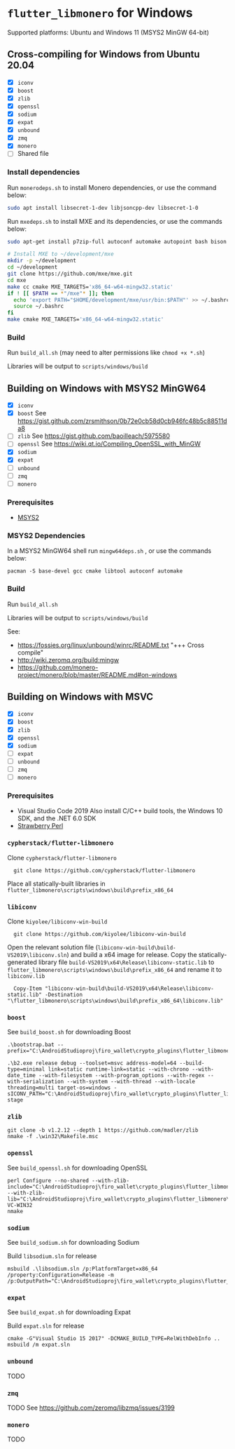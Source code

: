 # `flutter_libmonero` for Windows
Supported platforms: Ubuntu and Windows 11 (MSYS2 MinGW 64-bit)

## Cross-compiling for Windows from Ubuntu 20.04
- [x] `iconv`
- [x] `boost`
- [x] `zlib`
- [x] `openssl`
- [x] `sodium`
- [x] `expat`
- [x] `unbound`
- [x] `zmq`
- [x] `monero`
- [ ] Shared file

### Install dependencies
Run `monerodeps.sh` to install Monero dependencies, or use the command below:
```bash
sudo apt install libsecret-1-dev libjsoncpp-dev libsecret-1-0
```

Run `mxedeps.sh` to install MXE and its dependencies, or use the commands below:
```bash
sudo apt-get install p7zip-full autoconf automake autopoint bash bison bzip2 cmake flex gettext git g++ gperf intltool libffi-dev libtool libtool-bin libltdl-dev libssl-dev libxml-parser-perl make openssl patch perl pkg-config python ruby scons sed unzip wget xz-utils g++-multilib libc6-dev-i386 lzip gcc-mingw-w64-x86-64

# Install MXE to ~/development/mxe
mkdir -p ~/development
cd ~/development
git clone https://github.com/mxe/mxe.git
cd mxe
make cc cmake MXE_TARGETS='x86_64-w64-mingw32.static'
if ! [[ $PATH == *"/mxe"* ]]; then
  echo 'export PATH="$HOME/development/mxe/usr/bin:$PATH"' >> ~/.bashrc  # Prepend to PATH
  source ~/.bashrc
fi
make cmake MXE_TARGETS='x86_64-w64-mingw32.static'
```

### Build
Run `build_all.sh` (may need to alter permissions like `chmod +x *.sh`)

Libraries will be output to `scripts/windows/build`

## Building on Windows with MSYS2 MinGW64
- [x] `iconv`
- [x] `boost`
See https://gist.github.com/zrsmithson/0b72e0cb58d0cb946fc48b5c88511da8
- [ ] `zlib`
See https://gist.github.com/baoilleach/5975580
- [ ] `openssl`
See https://wiki.qt.io/Compiling_OpenSSL_with_MinGW
- [x] `sodium`
- [x] `expat`
- [ ] `unbound`
- [ ] `zmq`
- [ ] `monero`

### Prerequisites
 - [MSYS2](https://www.msys2.org/)

### MSYS2 Dependencies
In a MSYS2 MinGW64 shell run `mingw64deps.sh` , or use the commands below:
```shell
pacman -S base-devel gcc cmake libtool autoconf automake
```
<!-- TODO: Check if we need to also install mingw-w64-x86_64-cmake -->

### Build
Run `build_all.sh`

Libraries will be output to `scripts/windows/build`

See:
 - https://fossies.org/linux/unbound/winrc/README.txt "+++ Cross compile"
 - http://wiki.zeromq.org/build:mingw
 - https://github.com/monero-project/monero/blob/master/README.md#on-windows

## Building on Windows with MSVC
- [x] `iconv`
- [x] `boost`
- [x] `zlib`
- [x] `openssl`
- [x] `sodium`
- [ ] `expat`
- [ ] `unbound`
- [ ] `zmq`
- [ ] `monero`

### Prerequisites
 - Visual Studio Code 2019
  Also install C/C++ build tools, the Windows 10 SDK, and the .NET 6.0 SDK
 - [Strawberry Perl](https://strawberryperl.com/)

### `cypherstack/flutter-libmonero`
Clone `cypherstack/flutter-libmonero`
```shell
  git clone https://github.com/cypherstack/flutter-libmonero
```

Place all statically-built libraries in `flutter_libmonero\scripts\windows\build\prefix_x86_64`

### `libiconv`
Clone `kiyolee/libiconv-win-build`
```shell
  git clone https://github.com/kiyolee/libiconv-win-build
```

Open the relevant solution file (`libiconv-win-build\build-VS2019\libiconv.sln`) and build a x64 image for release.  Copy the statically-generated library file `build-VS2019\x64\Release\libiconv-static.lib` to `flutter_libmonero\scripts\windows\build\prefix_x86_64` and rename it to `libiconv.lib`
```shell
  Copy-Item "libiconv-win-build\build-VS2019\x64\Release\libiconv-static.lib" -Destination "\flutter_libmonero\scripts\windows\build\prefix_x86_64\libiconv.lib"
```

### `boost`
See `build_boost.sh` for downloading Boost

```shell
.\bootstrap.bat --prefix="C:\AndroidStudioproj\firo_wallet\crypto_plugins\flutter_libmonero\scripts\windows\build\prefix_x86_64"

.\b2.exe release debug --toolset=msvc address-model=64 --build-type=minimal link=static runtime-link=static --with-chrono --with-date_time --with-filesystem --with-program_options --with-regex --with-serialization --with-system --with-thread --with-locale threading=multi target-os=windows -sICONV_PATH="C:\AndroidStudioproj\firo_wallet\crypto_plugins\flutter_libmonero\scripts\windows\build\prefix_x86_64" stage
```

### `zlib`
```shell
git clone -b v1.2.12 --depth 1 https://github.com/madler/zlib
nmake -f .\win32\Makefile.msc
```

### `openssl`
See `build_openssl.sh` for downloading OpenSSL

```shell
perl Configure --no-shared --with-zlib-include="C:\AndroidStudioproj\firo_wallet\crypto_plugins\flutter_libmonero\scripts\windows\build\prefix_x86_64\include" --with-zlib-lib="C:\AndroidStudioproj\firo_wallet\crypto_plugins\flutter_libmonero\scripts\windows\build\prefix_x86_64\lib" VC-WIN32
nmake
```

### `sodium`
See `build_sodium.sh` for downloading Sodium

Build `libsodium.sln` for release
```shell
msbuild .\libsodium.sln /p:PlatformTarget=x86_64 /property:Configuration=Release -m /p:OutputPath="C:\AndroidStudioproj\firo_wallet\crypto_plugins\flutter_libmonero\scripts\windows\build\libsodium\output"
```

### `expat`
See `build_expat.sh` for downloading Expat

Build `expat.sln` for release
```shell
cmake -G"Visual Studio 15 2017" -DCMAKE_BUILD_TYPE=RelWithDebInfo ..
msbuild /m expat.sln
```

### `unbound`
TODO

### `zmq`
TODO
See https://github.com/zeromq/libzmq/issues/3199

### `monero`
TODO
